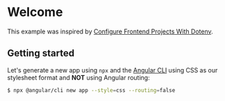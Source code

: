# Welcome

This example was inspired by [Configure Frontend Projects With Dotenv](https://codingsans.com/blog/configure-frontend-projects-with-dotenv).

## Getting started

Let's generate a new app using `npx` and the [Angular CLI](https://cli.angular.io) using CSS as our stylesheet format and **NOT** using Angular routing:

```sh
$ npx @angular/cli new app --style=css --routing=false
```

